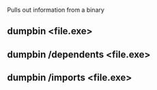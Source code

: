 Pulls out information from a binary

## dumpbin <file.exe>

## dumpbin /dependents <file.exe>

## dumpbin /imports <file.exe>